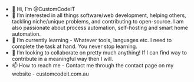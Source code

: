 - 👋 Hi, I’m @CustomCodeIT
- 👀 I’m interested in all things software/web development, helping others, tackling niche/unique problems, and contributing to open-source. I am also passionate about process automation, self-hosting and smart home automation.
- 🌱 I’m currently learning - Whatever tools, languages etc. I need to complete the task at hand. You never stop learning.
- 💞️ I’m looking to collaborate on pretty much anything! If I can find way to contribute in a meaningful way then I will.
- 📫 How to reach me - Contact me through the contact page on my website - customcodeit.com.au

<!---
CustomCodeIT/CustomCodeIT is a ✨ special ✨ repository because its `README.md` (this file) appears on your GitHub profile.
You can click the Preview link to take a look at your changes.
--->

